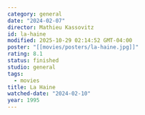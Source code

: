 ```yaml
---
category: general
date: "2024-02-07"
director: Mathieu Kassovitz
id: la-haine
modified: 2025-10-29 02:14:52 GMT-04:00
poster: "[[movies/posters/la-haine.jpg]]"
rating: 8.1
status: finished
studio: general
tags:
  - movies
title: La Haine
watched-date: "2024-02-10"
year: 1995
---
```

